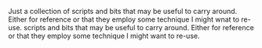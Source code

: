 
Just a collection of scripts and bits that may be useful to
carry around. Either for reference or that they employ some
technique I might wnat to re-use. scripts and bits that may be useful to
carry around. Either for reference or that they employ some
technique I might want to re-use.
